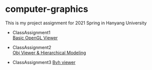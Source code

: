 # computer-graphics

This is my project assignment for 2021 Spring in Hanyang University

- ClassAssignment1  
  [Basic OpenGL Viewer](https://github.com/yudonlee/computer-graphics/tree/main/ClassAssignment1 "Basic OpenGL Viewer")

- ClassAssignment2  
  [Obj Viewer & Hierarchical Modeling](https://github.com/yudonlee/computer-graphics/tree/main/ClassAssignment2 "Obj Viewer")
  

- ClassAssignment3
  [Bvh viewer](https://github.com/yudonlee/computer-graphics/tree/main/ClassAssignment3 "BvhViewer")

